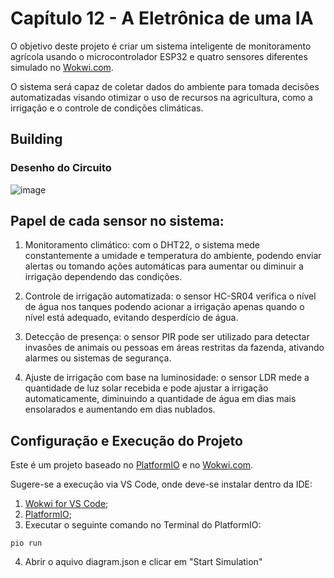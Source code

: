 # Capítulo 12 - A Eletrônica de uma IA
O objetivo deste projeto é criar um sistema inteligente de monitoramento agrícola usando o microcontrolador ESP32 e quatro sensores diferentes simulado no [Wokwi.com](wokwi.com).

O sistema será capaz de coletar dados do ambiente para tomada decisões automatizadas visando otimizar o uso de recursos na agricultura, como a irrigação e o controle de condições climáticas.

## Building
### Desenho do Circuito
![image](https://github.com/user-attachments/assets/f885aad5-6c1a-4068-bb46-514700606ae4)

## Papel de cada sensor no sistema:

1. Monitoramento climático: com o DHT22, o sistema mede constantemente a umidade e temperatura do ambiente, podendo enviar alertas ou tomando ações automáticas para aumentar ou diminuir a irrigação dependendo das condições.

2. Controle de irrigação automatizada: o sensor HC-SR04 verifica o nível de água nos tanques podendo acionar a irrigação apenas quando o nível está adequado, evitando desperdício de água.

3. Detecção de presença: o sensor PIR pode ser utilizado para detectar invasões de animais ou pessoas em áreas restritas da fazenda, ativando alarmes ou sistemas de segurança.

4. Ajuste de irrigação com base na luminosidade: o sensor LDR mede a quantidade de luz solar recebida e pode ajustar a irrigação automaticamente, diminuindo a quantidade de água em dias mais ensolarados e aumentando em dias nublados.

## Configuração e Execução do Projeto
Este é um projeto baseado no [PlatformIO](https://platformio.org/) e no [Wokwi.com](wokwi.com). 

Sugere-se a execução via VS Code, onde deve-se instalar dentro da IDE:
1. [Wokwi for VS Code](https://marketplace.visualstudio.com/items?itemName=Wokwi.wokwi-vscode);
2. [PlatformIO](https://docs.platformio.org/en/latest/core/installation/index.html);
3. Executar o seguinte comando no Terminal do PlatformIO:
```
pio run
```
4. Abrir o aquivo diagram.json e clicar em "Start Simulation"




